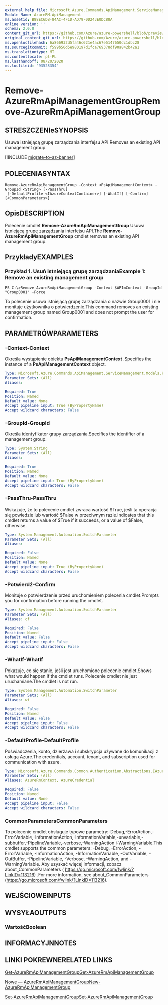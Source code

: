 ```yaml
---
external help file: Microsoft.Azure.Commands.ApiManagement.ServiceManagement.dll-Help.xml
Module Name: AzureRM.ApiManagement
ms.assetid: B88EC6DB-84AC-4F1D-AD79-0D243E0DC88A
online version: ''
schema: 2.0.0
content_git_url: https://github.com/Azure/azure-powershell/blob/preview/src/ResourceManager/ApiManagement/Commands.ApiManagement/help/Remove-AzureRmApiManagementGroup.md
original_content_git_url: https://github.com/Azure/azure-powershell/blob/preview/src/ResourceManager/ApiManagement/Commands.ApiManagement/help/Remove-AzureRmApiManagementGroup.md
ms.openlocfilehash: 6a866932d5fa46c621e4ac67e5147650dc1dbc28
ms.sourcegitcommit: f599b50d5e980197d1fca769378df90a842b42a1
ms.translationtype: MT
ms.contentlocale: pl-PL
ms.lasthandoff: 08/20/2020
ms.locfileid: "93528354"
---
```

# <span data-ttu-id="534fe-101">Remove-AzureRmApiManagementGroup</span><span class="sxs-lookup"><span data-stu-id="534fe-101">Remove-AzureRmApiManagementGroup</span></span>

## <span data-ttu-id="534fe-102">STRESZCZENIe</span><span class="sxs-lookup"><span data-stu-id="534fe-102">SYNOPSIS</span></span>
<span data-ttu-id="534fe-103">Usuwa istniejącą grupę zarządzania interfejsu API.</span><span class="sxs-lookup"><span data-stu-id="534fe-103">Removes an existing API management group.</span></span>

[!INCLUDE [migrate-to-az-banner](../../includes/migrate-to-az-banner.md)]

## <span data-ttu-id="534fe-104">POLECENIA</span><span class="sxs-lookup"><span data-stu-id="534fe-104">SYNTAX</span></span>

```
Remove-AzureRmApiManagementGroup -Context <PsApiManagementContext> -GroupId <String> [-PassThru]
 [-DefaultProfile <IAzureContextContainer>] [-WhatIf] [-Confirm] [<CommonParameters>]
```

## <span data-ttu-id="534fe-105">Opis</span><span class="sxs-lookup"><span data-stu-id="534fe-105">DESCRIPTION</span></span>
<span data-ttu-id="534fe-106">Polecenie cmdlet **Remove-AzureRmApiManagementGroup** Usuwa istniejącą grupę zarządzania interfejsu API.</span><span class="sxs-lookup"><span data-stu-id="534fe-106">The **Remove-AzureRmApiManagementGroup** cmdlet removes an existing API management group.</span></span>

## <span data-ttu-id="534fe-107">Przykłady</span><span class="sxs-lookup"><span data-stu-id="534fe-107">EXAMPLES</span></span>

### <span data-ttu-id="534fe-108">Przykład 1. Usuń istniejącą grupę zarządzania</span><span class="sxs-lookup"><span data-stu-id="534fe-108">Example 1: Remove an existing management group</span></span>
```
PS C:\>Remove-AzureRmApiManagementGroup -Context $APImContext -GroupId "Group0001" -Force
```

<span data-ttu-id="534fe-109">To polecenie usuwa istniejącą grupę zarządzania o nazwie Group0001 i nie monituje użytkownika o potwierdzenie.</span><span class="sxs-lookup"><span data-stu-id="534fe-109">This command removes an existing management group named Group0001 and does not prompt the user for confirmation.</span></span>

## <span data-ttu-id="534fe-110">PARAMETRÓW</span><span class="sxs-lookup"><span data-stu-id="534fe-110">PARAMETERS</span></span>

### <span data-ttu-id="534fe-111">-Context</span><span class="sxs-lookup"><span data-stu-id="534fe-111">-Context</span></span>
<span data-ttu-id="534fe-112">Określa wystąpienie obiektu **PsApiManagementContext** .</span><span class="sxs-lookup"><span data-stu-id="534fe-112">Specifies the instance of a **PsApiManagementContext** object.</span></span>

```yaml
Type: Microsoft.Azure.Commands.ApiManagement.ServiceManagement.Models.PsApiManagementContext
Parameter Sets: (All)
Aliases: 

Required: True
Position: Named
Default value: None
Accept pipeline input: True (ByPropertyName)
Accept wildcard characters: False
```

### <span data-ttu-id="534fe-113">-GroupId</span><span class="sxs-lookup"><span data-stu-id="534fe-113">-GroupId</span></span>
<span data-ttu-id="534fe-114">Określa identyfikator grupy zarządzania.</span><span class="sxs-lookup"><span data-stu-id="534fe-114">Specifies the identifier of a management group.</span></span>

```yaml
Type: System.String
Parameter Sets: (All)
Aliases: 

Required: True
Position: Named
Default value: None
Accept pipeline input: True (ByPropertyName)
Accept wildcard characters: False
```

### <span data-ttu-id="534fe-115">-PassThru</span><span class="sxs-lookup"><span data-stu-id="534fe-115">-PassThru</span></span>
<span data-ttu-id="534fe-116">Wskazuje, że to polecenie cmdlet zwraca wartość $True, jeśli ta operacja się powiedzie lub wartość $False w przeciwnym razie.</span><span class="sxs-lookup"><span data-stu-id="534fe-116">Indicates that this cmdlet returns a value of $True if it succeeds, or a value of $False, otherwise.</span></span>

```yaml
Type: System.Management.Automation.SwitchParameter
Parameter Sets: (All)
Aliases: 

Required: False
Position: Named
Default value: None
Accept pipeline input: True (ByPropertyName)
Accept wildcard characters: False
```

### <span data-ttu-id="534fe-117">-Potwierdź</span><span class="sxs-lookup"><span data-stu-id="534fe-117">-Confirm</span></span>
<span data-ttu-id="534fe-118">Monituje o potwierdzenie przed uruchomieniem polecenia cmdlet.</span><span class="sxs-lookup"><span data-stu-id="534fe-118">Prompts you for confirmation before running the cmdlet.</span></span>

```yaml
Type: System.Management.Automation.SwitchParameter
Parameter Sets: (All)
Aliases: cf

Required: False
Position: Named
Default value: False
Accept pipeline input: False
Accept wildcard characters: False
```

### <span data-ttu-id="534fe-119">-WhatIf</span><span class="sxs-lookup"><span data-stu-id="534fe-119">-WhatIf</span></span>
<span data-ttu-id="534fe-120">Pokazuje, co się stanie, jeśli jest uruchomione polecenie cmdlet.</span><span class="sxs-lookup"><span data-stu-id="534fe-120">Shows what would happen if the cmdlet runs.</span></span>
<span data-ttu-id="534fe-121">Polecenie cmdlet nie jest uruchamiane.</span><span class="sxs-lookup"><span data-stu-id="534fe-121">The cmdlet is not run.</span></span>

```yaml
Type: System.Management.Automation.SwitchParameter
Parameter Sets: (All)
Aliases: wi

Required: False
Position: Named
Default value: False
Accept pipeline input: False
Accept wildcard characters: False
```

### <span data-ttu-id="534fe-122">-DefaultProfile</span><span class="sxs-lookup"><span data-stu-id="534fe-122">-DefaultProfile</span></span>
<span data-ttu-id="534fe-123">Poświadczenia, konto, dzierżawa i subskrypcja używane do komunikacji z usługą Azure.</span><span class="sxs-lookup"><span data-stu-id="534fe-123">The credentials, account, tenant, and subscription used for communication with azure.</span></span>

```yaml
Type: Microsoft.Azure.Commands.Common.Authentication.Abstractions.IAzureContextContainer
Parameter Sets: (All)
Aliases: AzureRmContext, AzureCredential

Required: False
Position: Named
Default value: None
Accept pipeline input: False
Accept wildcard characters: False
```

### <span data-ttu-id="534fe-124">CommonParameters</span><span class="sxs-lookup"><span data-stu-id="534fe-124">CommonParameters</span></span>
<span data-ttu-id="534fe-125">To polecenie cmdlet obsługuje typowe parametry:-Debug,-ErrorAction,-ErrorVariable,-InformationAction,-InformationVariable,-unvariable,-subbuffer,-PipelineVariable,-verbose,-WarningAction i-WarningVariable.</span><span class="sxs-lookup"><span data-stu-id="534fe-125">This cmdlet supports the common parameters: -Debug, -ErrorAction, -ErrorVariable, -InformationAction, -InformationVariable, -OutVariable, -OutBuffer, -PipelineVariable, -Verbose, -WarningAction, and -WarningVariable.</span></span> <span data-ttu-id="534fe-126">Aby uzyskać więcej informacji, zobacz about_CommonParameters ( https://go.microsoft.com/fwlink/?LinkID=113216) .</span><span class="sxs-lookup"><span data-stu-id="534fe-126">For more information, see about_CommonParameters (https://go.microsoft.com/fwlink/?LinkID=113216).</span></span>

## <span data-ttu-id="534fe-127">WEJŚCIOWE</span><span class="sxs-lookup"><span data-stu-id="534fe-127">INPUTS</span></span>

## <span data-ttu-id="534fe-128">WYSYŁA</span><span class="sxs-lookup"><span data-stu-id="534fe-128">OUTPUTS</span></span>

### <span data-ttu-id="534fe-129">Wartość</span><span class="sxs-lookup"><span data-stu-id="534fe-129">Boolean</span></span>

## <span data-ttu-id="534fe-130">INFORMACYJN</span><span class="sxs-lookup"><span data-stu-id="534fe-130">NOTES</span></span>

## <span data-ttu-id="534fe-131">LINKI POKREWNE</span><span class="sxs-lookup"><span data-stu-id="534fe-131">RELATED LINKS</span></span>

[<span data-ttu-id="534fe-132">Get-AzureRmApiManagementGroup</span><span class="sxs-lookup"><span data-stu-id="534fe-132">Get-AzureRmApiManagementGroup</span></span>](./Get-AzureRmApiManagementGroup.md)

[<span data-ttu-id="534fe-133">Nowe — AzureRmApiManagementGroup</span><span class="sxs-lookup"><span data-stu-id="534fe-133">New-AzureRmApiManagementGroup</span></span>](./New-AzureRmApiManagementGroup.md)

[<span data-ttu-id="534fe-134">Set-AzureRmApiManagementGroup</span><span class="sxs-lookup"><span data-stu-id="534fe-134">Set-AzureRmApiManagementGroup</span></span>](./Set-AzureRmApiManagementGroup.md)


